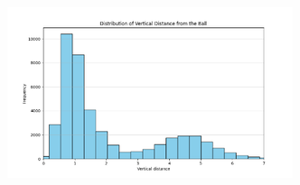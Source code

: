 ![Fubar](https://raw.githubusercontent.com/ebrownhi/nfl-deterrence-analysis/refs/heads/main/VGP_Full_1.png?token=GHSAT0AAAAAAC433NYGDK466FIEXK4MFW72Z34FALQ)
